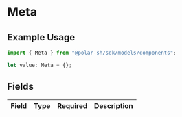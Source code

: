 # Meta

## Example Usage

```typescript
import { Meta } from "@polar-sh/sdk/models/components";

let value: Meta = {};
```

## Fields

| Field       | Type        | Required    | Description |
| ----------- | ----------- | ----------- | ----------- |